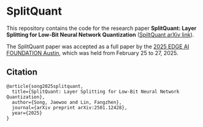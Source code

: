 # SplitQuant
This repository contains the code for the research paper **SplitQuant: Layer Splitting for Low-Bit Neural Network Quantization** ([SpiltQuant arXiv link](https://arxiv.org/abs/2501.12428)).

The SplitQuant paper was accepted as a full paper by the [2025 EDGE AI FOUNDATION Austin](https://www.edgeaifoundation.org), which was held from February 25 to 27, 2025.

## Citation
```
@article{song2025splitquant,
  title={SplitQuant: Layer Splitting for Low-Bit Neural Network Quantization},
  author={Song, Jaewoo and Lin, Fangzhen},
  journal={arXiv preprint arXiv:2501.12428},
  year={2025}
}
```

